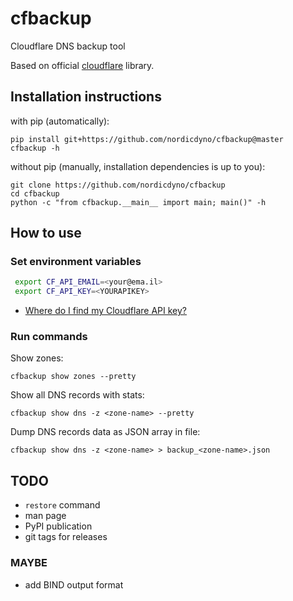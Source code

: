 # cfbackup

Cloudflare DNS backup tool

Based on official [cloudflare](https://github.com/cloudflare/python-cloudflare) library.

## Installation instructions

with pip (automatically):

    pip install git+https://github.com/nordicdyno/cfbackup@master
    cfbackup -h

without pip (manually, installation dependencies is up to you):

    git clone https://github.com/nordicdyno/cfbackup
    cd cfbackup
    python -c "from cfbackup.__main__ import main; main()" -h

## How to use

### Set environment variables

```bash
 export CF_API_EMAIL=<your@ema.il>
 export CF_API_KEY=<YOURAPIKEY>
```

* [Where do I find my Cloudflare API key?](https://support.cloudflare.com/hc/en-us/articles/200167836-Where-do-I-find-my-Cloudflare-API-key-)

### Run commands

Show zones:

    cfbackup show zones --pretty

Show all DNS records with stats:

    cfbackup show dns -z <zone-name> --pretty

Dump DNS records data as JSON array in file:

    cfbackup show dns -z <zone-name> > backup_<zone-name>.json

## TODO

* `restore` command
* man page
* PyPI publication
* git tags for releases

### MAYBE

* add BIND output format
